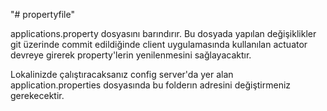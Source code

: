 "# propertyfile" 

applications.property dosyasını barındırır. Bu dosyada yapılan değişiklikler git üzerinde commit edildiğinde client uygulamasında
kullanılan actuator devreye girerek property'lerin yenilenmesini sağlayacaktır.

Lokalinizde çalıştıracaksanız config server'da yer alan application.properties dosyasında bu folderın adresini değiştirmeniz gerekecektir.

